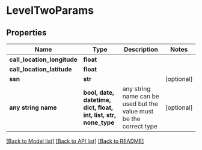 # LevelTwoParams


## Properties
Name | Type | Description | Notes
------------ | ------------- | ------------- | -------------
**call_location_longitude** | **float** |  | 
**call_location_latitude** | **float** |  | 
**ssn** | **str** |  | [optional] 
**any string name** | **bool, date, datetime, dict, float, int, list, str, none_type** | any string name can be used but the value must be the correct type | [optional]

[[Back to Model list]](../README.md#documentation-for-models) [[Back to API list]](../README.md#documentation-for-api-endpoints) [[Back to README]](../README.md)


